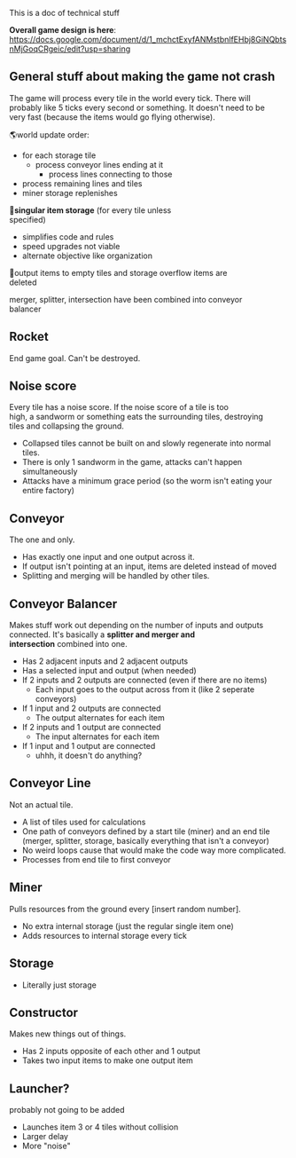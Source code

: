 <style>
  /* just some css injection
  */
  .span {
	margin:auto;
  }
  p {
	white-space: pre-line;
  }
</style>


This is a doc of technical stuff

**Overall game design is here**:
https://docs.google.com/document/d/1_mchctExyfANMstbnlfEHbj8GiNQbtsnMjGoqCRgeic/edit?usp=sharing

## General stuff about making the game not crash

The game will process every tile in the world every tick. There will probably like 5 ticks every second or something.
It doesn't need to be very fast (because the items would go flying otherwise).

🌎world update order:
- for each storage tile
  - process conveyor lines ending at it
	- process lines connecting to those
- process remaining lines and tiles
- miner storage replenishes

🌟**singular item storage** (for every tile unless specified)
- simplifies code and rules
- speed upgrades not viable
- alternate objective like organization

🌟output items to empty tiles and storage overflow items are deleted

merger, splitter, intersection have been combined into conveyor balancer


## Rocket

End game goal.
Can't be destroyed.

## Noise score

Every tile has a noise score. If the noise score of a tile is too high, a sandworm or something eats the surrounding tiles, destroying tiles and collapsing the ground.
- Collapsed tiles cannot be built on and slowly regenerate into normal tiles.
- There is only 1 sandworm in the game, attacks can't happen simultaneously
- Attacks have a minimum grace period (so the worm isn't eating your entire factory)

## Conveyor

The one and only.

- Has exactly one input and one output across it.
- If output isn't pointing at an input, items are deleted instead of moved
- Splitting and merging will be handled by other tiles.

## Conveyor Balancer

Makes stuff work out depending on the number of inputs and outputs connected.
It's basically a **splitter and merger and intersection** combined into one.

- Has 2 adjacent inputs and 2 adjacent outputs
- Has a selected input and output (when needed)
- If 2 inputs and 2 outputs are connected (even if there are no items)
  - Each input goes to the output across from it (like 2 seperate conveyors)
- If 1 input and 2 outputs are connected
  - The output alternates for each item
- If 2 inputs and 1 output are connected
  - The input alternates for each item
- If 1 input and 1 output are connected
  - uhhh, it doesn't do anything?

## Conveyor Line

Not an actual tile.

- A list of tiles used for calculations
- One path of conveyors defined by a start tile (miner) and an end tile (merger, splitter, storage, basically everything that isn't a conveyor)
- No weird loops cause that would make the code way more complicated.
- Processes from end tile to first conveyor

## Miner

Pulls resources from the ground every [insert random number].

- No extra internal storage (just the regular single item one)
- Adds resources to internal storage every tick

## Storage

- Literally just storage

## Constructor

Makes new things out of things.

- Has 2 inputs opposite of each other and 1 output
- Takes two input items to make one output item

## Launcher?

probably not going to be added

- Launches item 3 or 4 tiles without collision
- Larger delay
- More "noise"


